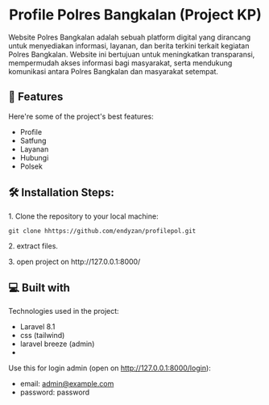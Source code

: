 <h1 align="center" id="title">Profile Polres Bangkalan (Project KP)</h1>


<p id="description">Website Polres Bangkalan adalah sebuah platform digital yang dirancang untuk menyediakan informasi, layanan, dan berita terkini terkait kegiatan Polres Bangkalan. Website ini bertujuan untuk meningkatkan transparansi, mempermudah akses informasi bagi masyarakat, serta mendukung komunikasi antara Polres Bangkalan dan masyarakat setempat.</p>

<h2>🧐 Features</h2>

Here're some of the project's best features:

*   Profile
*   Satfung
*   Layanan
*   Hubungi
*   Polsek

<h2>🛠️ Installation Steps:</h2>

<p>1. Clone the repository to your local machine:</p>

```
git clone hhttps://github.com/endyzan/profilepol.git
```

<p>2. extract files.</p>

<p>3. open project on http://127.0.0.1:8000/</p>
  
<h2>💻 Built with</h2>

Technologies used in the project:

*   Laravel 8.1
*   css (tailwind)
*   laravel breeze (admin)
*   

Use this for login admin (open on http://127.0.0.1:8000/login):

*   email: admin@example.com
*   password: password